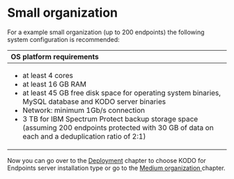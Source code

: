# Small organization

For a example small  organization \(up to 200 endpoints\) the following system configuration is recommended:

<table>
  <thead>
    <tr>
      <th style="text-align:left">OS platform requirements</th>
    </tr>
  </thead>
  <tbody>
    <tr>
      <td style="text-align:left">
        <ul>
          <li>at least 4 cores</li>
          <li>at least 16 GB RAM</li>
          <li>at least 45 GB free disk space for operating system binaries, MySQL database
            and KODO server binaries</li>
          <li>Network: minimum 1Gb/s connection</li>
          <li>3 TB for IBM Spectrum Protect backup storage space (assuming 200 endpoints
            protected with 30 GB of data on each and a deduplication ratio of 2:1)</li>
        </ul>
      </td>
    </tr>
  </tbody>
</table>

Now you can go over to the [Deployment](../../deployment/) chapter to choose KODO for Endpoints server installation type or go to the [Medium organization ](medium.md)chapter.

